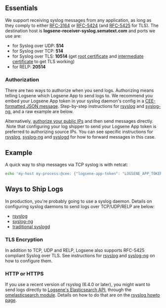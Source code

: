 ## Essentials

We support receiving syslog messages from any application, as long as
they comply to either [RFC-3164](http://tools.ietf.org/html/rfc3164) or
[RFC-5424](https://tools.ietf.org/html/rfc5424) (and
[RFC-5425](https://tools.ietf.org/html/rfc5425) for TLS). The
destination host is **logsene-receiver-syslog.sematext.com** and ports
we use are:

  - for Syslog over UDP: **514**
  - for Syslog over TCP: **514**
  - for Syslog over TLS: **10514** (get [root certificate](https://apps.sematext.com/cert/DigiCert_Global_Root_CA.pem) and [intermediate certificate](https://apps.sematext.com/cert/DigiCertCA.pem) to get
    TLS working)
  - for RELP: **20514**

### Authorization

There are two ways to authorize when you send logs. Authorizing means
telling Logsene which Logsene App to send logs to. We recommend you
embed your Logsene App token in your syslog daemon's config in a
[CEE-formatted JSON message](json-messages-over-syslog).
Step-by-step instructions for [rsyslog](rsyslog) and
[syslog-ng](syslog-ng),
and a raw example are below.

Alternatively, [authorize your public IPs](authorizing-ips-for-syslog) and then send messages
directly.  Note that configuring your log shipper to send your Logsene
App token is preferred to authorizing source IPs. You can see specific
instructions for [rsyslog](rsyslog),
[syslog-ng](syslog-ng) and [syslogd](syslogd)
for how to forward messages in this case.  

## Example

A quick way to ship messages via TCP syslog is with
netcat:

``` bash
echo 'my-host my-process:@cee: {"logsene-app-token": "LOGSENE_APP_TOKEN_GOES_HERE", "message": "hello world2!"}' | nc logsene-receiver-syslog.sematext.com 514
```

## Ways to Ship Logs

In production, you're probably going to use a syslog daemon. Details on
configuring syslog daemons to send logs over TCP/UDP/RELP are below:

  - [rsyslog](rsyslog)
  - [syslog-ng](syslog-ng)
  - [traditional syslogd](syslogd)

### TLS Encryption

In addition to TCP, UDP and RELP, Logsene also supports RFC-5425
compliant Syslog over TLS. See instructions for
[rsyslog](rsyslog) and
[syslog-ng](syslog-ng) on how to configure them.

### HTTP or HTTPS

If you use a recent version of rsyslog (6.4.0 or later), you might want
to send logs directly to [Logsene's Elasticsearch API](index-events-via-elasticsearch-api), through the
[omelasticsearch module](http://www.rsyslog.com/doc/omelasticsearch.html). Details on how
to do that are on the [rsyslog howto page](rsyslog).

